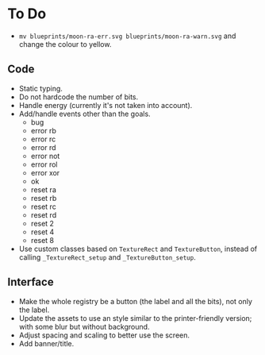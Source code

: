 # To Do

- `mv blueprints/moon-ra-err.svg blueprints/moon-ra-warn.svg` and change the colour to yellow.

## Code

- Static typing.
- Do not hardcode the number of bits.
- Handle energy (currently it's not taken into account).
- Add/handle events other than the goals.
  - bug
  - error rb
  - error rc
  - error rd
  - error not
  - error rol
  - error xor
  - ok
  - reset ra
  - reset rb
  - reset rc
  - reset rd
  - reset 2
  - reset 4
  - reset 8
- Use custom classes based on `TextureRect` and `TextureButton`, instead of calling `_TextureRect_setup` and `_TextureButton_setup`.

## Interface

- Make the whole registry be a button (the label and all the bits), not only the label.
- Update the assets to use an style similar to the printer-friendly version; with some blur but without background.
- Adjust spacing and scaling to better use the screen.
- Add banner/title.
